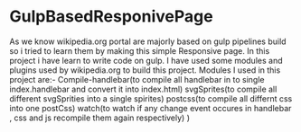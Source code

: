 # GulpBasedResponivePage

As we know wikipedia.org portal are majorly based on gulp pipelines build so i tried to learn them by making this simple Responsive page.
In this project i have learn to write code on gulp. I have used some modules and plugins used by wikipedia.org to build this project. 
Modules I used in this project are:-
Compile-handlebar(to compile all handlebar in to single index.handlebar and convert it into index.html)
svgSprites(to compile all different svgSprities into a single spirites)
postcss(to compile all differnt css into one postCss)
watch(to watch if any change event occures in handlebar , css and js recompile them again respectively) )
